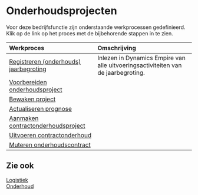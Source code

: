 # Onderhoudsprojecten

Voor deze bedrijfsfunctie zijn onderstaande werkprocessen gedefinieerd. Klik op de link op het proces met de bijbehorende stappen in te zien.

Werkproces | Omschrijving
:--- | :---
[Registreren (onderhouds) jaarbegroting](registreren-(onderhouds)-jaarbegroting/) | Inlezen in Dynamics Empire van alle uitvoeringsactiviteiten van de jaarbegroting.
[Voorbereiden onderhoudsproject](voorbereiden-onderhoudsproject/) | 
[Bewaken project](bewaken-project/) | 
[Actualiseren prognose](actualiseren-prognose/) | 
[Aanmaken contractonderhoudsproject](aanmaken-contractonderhoudsproject/) | 
[Uitvoeren contractonderhoud](uitvoeren-contractonderhoud/) | 
[Muteren onderhoudscontract](muteren-onderhoudscontract/) | 

## Zie ook

[Logistiek](../logistiek/)  
[Onderhoud](../onderhoud/)  
